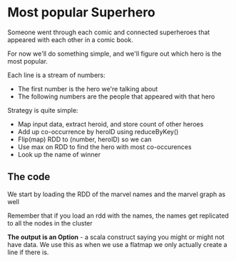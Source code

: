 # Most popular Superhero

Someone went through each comic and connected superheroes that appeared with each other in a comic book.

For now we'll do something simple, and we'll figure out which hero is the most popular.

Each line is a stream of numbers:

* The first number is the hero we're talking about
* The following numbers are the people that appeared with that hero

Strategy is quite simple:

* Map input data, extract heroid, and store count of other heroes
* Add up co-occurrence by heroID using reduceByKey()
* Flip(map) RDD to (number, heroID) so we can 
* Use max on RDD to find the hero with most co-occurences
* Look up the name of winner

## The code

We start by loading the RDD of the marvel names and the marvel graph as well

Remember that if you load an rdd with the names, the names get replicated to all the nodes in the cluster

**The output is an Option** - a scala construct saying you might or might not have data. We use this as when we use a flatmap we only actually create a line if there is.








